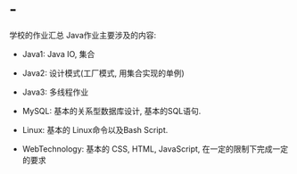 # -
学校的作业汇总
Java作业主要涉及的内容:

* Java1: Java IO, 集合
* Java2: 设计模式(工厂模式, 用集合实现的单例)
* Java3: 多线程作业

* MySQL: 基本的关系型数据库设计, 基本的SQL语句.
* Linux: 基本的 Linux命令以及Bash Script.
* WebTechnology: 基本的 CSS, HTML, JavaScript, 在一定的限制下完成一定的要求
